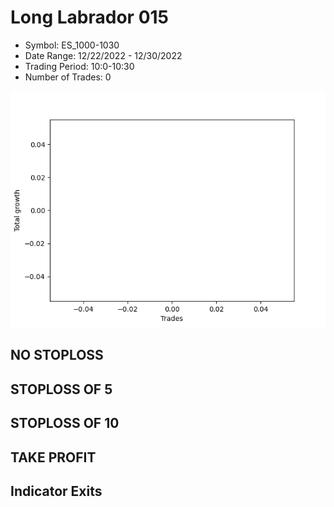 # Long Labrador 015 
- Symbol: ES_1000-1030
- Date Range: 12/22/2022 - 12/30/2022
- Trading Period: 10:0-10:30
- Number of Trades: 0

![Plot](LongLabrador015ES_1000-1030.png)
## NO STOPLOSS














## STOPLOSS OF 5














## STOPLOSS OF 10














## TAKE PROFIT











## Indicator Exits


